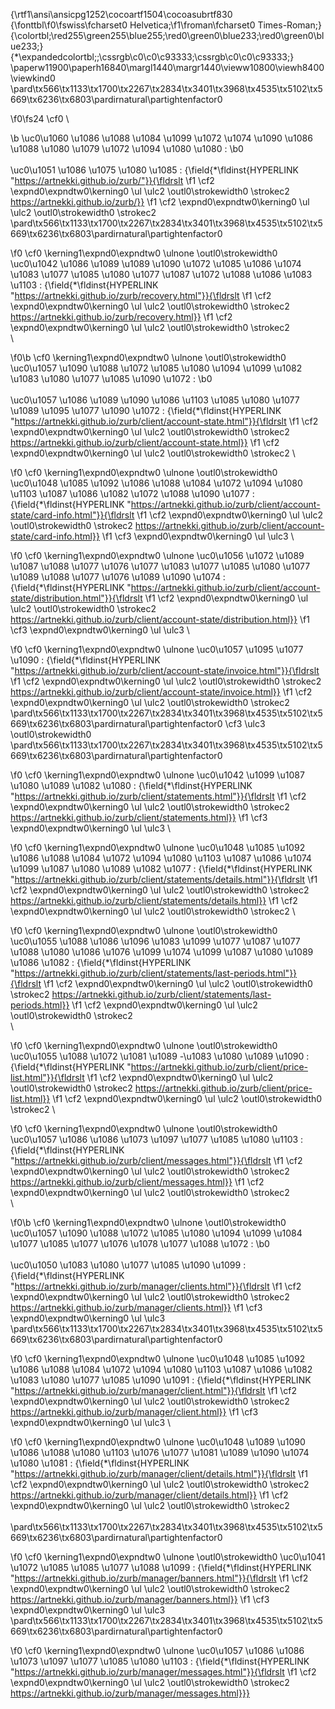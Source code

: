 {\rtf1\ansi\ansicpg1252\cocoartf1504\cocoasubrtf830
{\fonttbl\f0\fswiss\fcharset0 Helvetica;\f1\froman\fcharset0 Times-Roman;}
{\colortbl;\red255\green255\blue255;\red0\green0\blue233;\red0\green0\blue233;}
{\*\expandedcolortbl;;\cssrgb\c0\c0\c93333;\cssrgb\c0\c0\c93333;}
\paperw11900\paperh16840\margl1440\margr1440\vieww10800\viewh8400\viewkind0
\pard\tx566\tx1133\tx1700\tx2267\tx2834\tx3401\tx3968\tx4535\tx5102\tx5669\tx6236\tx6803\pardirnatural\partightenfactor0

\f0\fs24 \cf0 \

\b \uc0\u1060 \u1086 \u1088 \u1084 \u1099  \u1072 \u1074 \u1090 \u1086 \u1088 \u1080 \u1079 \u1072 \u1094 \u1080 \u1080 :
\b0 \
\
\uc0\u1051 \u1086 \u1075 \u1080 \u1085 : {\field{\*\fldinst{HYPERLINK "https://artnekki.github.io/zurb/"}}{\fldrslt 
\f1 \cf2 \expnd0\expndtw0\kerning0
\ul \ulc2 \outl0\strokewidth0 \strokec2 https://artnekki.github.io/zurb/}}
\f1 \cf2 \expnd0\expndtw0\kerning0
\ul \ulc2 \outl0\strokewidth0 \strokec2 \
\pard\tx566\tx1133\tx1700\tx2267\tx2834\tx3401\tx3968\tx4535\tx5102\tx5669\tx6236\tx6803\pardirnatural\partightenfactor0

\f0 \cf0 \kerning1\expnd0\expndtw0 \ulnone \outl0\strokewidth0 \uc0\u1042 \u1086 \u1089 \u1089 \u1090 \u1072 \u1085 \u1086 \u1074 \u1083 \u1077 \u1085 \u1080 \u1077  \u1087 \u1072 \u1088 \u1086 \u1083 \u1103 : {\field{\*\fldinst{HYPERLINK "https://artnekki.github.io/zurb/recovery.html"}}{\fldrslt 
\f1 \cf2 \expnd0\expndtw0\kerning0
\ul \ulc2 \outl0\strokewidth0 \strokec2 https://artnekki.github.io/zurb/recovery.html}}
\f1 \cf2 \expnd0\expndtw0\kerning0
\ul \ulc2 \outl0\strokewidth0 \strokec2 \
\

\f0\b \cf0 \kerning1\expnd0\expndtw0 \ulnone \outl0\strokewidth0 \uc0\u1057 \u1090 \u1088 \u1072 \u1085 \u1080 \u1094 \u1099  \u1082 \u1083 \u1080 \u1077 \u1085 \u1090 \u1072 :
\b0 \
\
\uc0\u1057 \u1086 \u1089 \u1090 \u1086 \u1103 \u1085 \u1080 \u1077  \u1089 \u1095 \u1077 \u1090 \u1072 : {\field{\*\fldinst{HYPERLINK "https://artnekki.github.io/zurb/client/account-state.html"}}{\fldrslt 
\f1 \cf2 \expnd0\expndtw0\kerning0
\ul \ulc2 \outl0\strokewidth0 \strokec2 https://artnekki.github.io/zurb/client/account-state.html}}
\f1 \cf2 \expnd0\expndtw0\kerning0
\ul \ulc2 \outl0\strokewidth0 \strokec2 \

\f0 \cf0 \kerning1\expnd0\expndtw0 \ulnone \outl0\strokewidth0 \uc0\u1048 \u1085 \u1092 \u1086 \u1088 \u1084 \u1072 \u1094 \u1080 \u1103  \u1087 \u1086  \u1082 \u1072 \u1088 \u1090 \u1077 : {\field{\*\fldinst{HYPERLINK "https://artnekki.github.io/zurb/client/account-state/card-info.html"}}{\fldrslt 
\f1 \cf2 \expnd0\expndtw0\kerning0
\ul \ulc2 \outl0\strokewidth0 \strokec2 https://artnekki.github.io/zurb/client/account-state/card-info.html}}
\f1 \cf3 \expnd0\expndtw0\kerning0
\ul \ulc3 \

\f0 \cf0 \kerning1\expnd0\expndtw0 \ulnone \uc0\u1056 \u1072 \u1089 \u1087 \u1088 \u1077 \u1076 \u1077 \u1083 \u1077 \u1085 \u1080 \u1077  \u1089 \u1088 \u1077 \u1076 \u1089 \u1090 \u1074 : {\field{\*\fldinst{HYPERLINK "https://artnekki.github.io/zurb/client/account-state/distribution.html"}}{\fldrslt 
\f1 \cf2 \expnd0\expndtw0\kerning0
\ul \ulc2 \outl0\strokewidth0 \strokec2 https://artnekki.github.io/zurb/client/account-state/distribution.html}}
\f1 \cf3 \expnd0\expndtw0\kerning0
\ul \ulc3 \

\f0 \cf0 \kerning1\expnd0\expndtw0 \ulnone \uc0\u1057 \u1095 \u1077 \u1090 : {\field{\*\fldinst{HYPERLINK "https://artnekki.github.io/zurb/client/account-state/invoice.html"}}{\fldrslt 
\f1 \cf2 \expnd0\expndtw0\kerning0
\ul \ulc2 \outl0\strokewidth0 \strokec2 https://artnekki.github.io/zurb/client/account-state/invoice.html}}
\f1 \cf2 \expnd0\expndtw0\kerning0
\ul \ulc2 \outl0\strokewidth0 \strokec2 \
\pard\tx566\tx1133\tx1700\tx2267\tx2834\tx3401\tx3968\tx4535\tx5102\tx5669\tx6236\tx6803\pardirnatural\partightenfactor0
\cf3 \ulc3 \outl0\strokewidth0 \
\pard\tx566\tx1133\tx1700\tx2267\tx2834\tx3401\tx3968\tx4535\tx5102\tx5669\tx6236\tx6803\pardirnatural\partightenfactor0

\f0 \cf0 \kerning1\expnd0\expndtw0 \ulnone \uc0\u1042 \u1099 \u1087 \u1080 \u1089 \u1082 \u1080 : {\field{\*\fldinst{HYPERLINK "https://artnekki.github.io/zurb/client/statements.html"}}{\fldrslt 
\f1 \cf2 \expnd0\expndtw0\kerning0
\ul \ulc2 \outl0\strokewidth0 \strokec2 https://artnekki.github.io/zurb/client/statements.html}}
\f1 \cf3 \expnd0\expndtw0\kerning0
\ul \ulc3 \

\f0 \cf0 \kerning1\expnd0\expndtw0 \ulnone \uc0\u1048 \u1085 \u1092 \u1086 \u1088 \u1084 \u1072 \u1094 \u1080 \u1103  \u1087 \u1086  \u1074 \u1099 \u1087 \u1080 \u1089 \u1082 \u1077 : {\field{\*\fldinst{HYPERLINK "https://artnekki.github.io/zurb/client/statements/details.html"}}{\fldrslt 
\f1 \cf2 \expnd0\expndtw0\kerning0
\ul \ulc2 \outl0\strokewidth0 \strokec2 https://artnekki.github.io/zurb/client/statements/details.html}}
\f1 \cf2 \expnd0\expndtw0\kerning0
\ul \ulc2 \outl0\strokewidth0 \strokec2 \

\f0 \cf0 \kerning1\expnd0\expndtw0 \ulnone \outl0\strokewidth0 \uc0\u1055 \u1088 \u1086 \u1096 \u1083 \u1099 \u1077  \u1087 \u1077 \u1088 \u1080 \u1086 \u1076 \u1099  \u1074 \u1099 \u1087 \u1080 \u1089 \u1086 \u1082 : {\field{\*\fldinst{HYPERLINK "https://artnekki.github.io/zurb/client/statements/last-periods.html"}}{\fldrslt 
\f1 \cf2 \expnd0\expndtw0\kerning0
\ul \ulc2 \outl0\strokewidth0 \strokec2 https://artnekki.github.io/zurb/client/statements/last-periods.html}}
\f1 \cf2 \expnd0\expndtw0\kerning0
\ul \ulc2 \outl0\strokewidth0 \strokec2 \
\

\f0 \cf0 \kerning1\expnd0\expndtw0 \ulnone \outl0\strokewidth0 \uc0\u1055 \u1088 \u1072 \u1081 \u1089 -\u1083 \u1080 \u1089 \u1090 : {\field{\*\fldinst{HYPERLINK "https://artnekki.github.io/zurb/client/price-list.html"}}{\fldrslt 
\f1 \cf2 \expnd0\expndtw0\kerning0
\ul \ulc2 \outl0\strokewidth0 \strokec2 https://artnekki.github.io/zurb/client/price-list.html}}
\f1 \cf2 \expnd0\expndtw0\kerning0
\ul \ulc2 \outl0\strokewidth0 \strokec2 \

\f0 \cf0 \kerning1\expnd0\expndtw0 \ulnone \outl0\strokewidth0 \uc0\u1057 \u1086 \u1086 \u1073 \u1097 \u1077 \u1085 \u1080 \u1103 : {\field{\*\fldinst{HYPERLINK "https://artnekki.github.io/zurb/client/messages.html"}}{\fldrslt 
\f1 \cf2 \expnd0\expndtw0\kerning0
\ul \ulc2 \outl0\strokewidth0 \strokec2 https://artnekki.github.io/zurb/client/messages.html}}
\f1 \cf2 \expnd0\expndtw0\kerning0
\ul \ulc2 \outl0\strokewidth0 \strokec2 \
\

\f0\b \cf0 \kerning1\expnd0\expndtw0 \ulnone \outl0\strokewidth0 \uc0\u1057 \u1090 \u1088 \u1072 \u1085 \u1080 \u1094 \u1099  \u1084 \u1077 \u1085 \u1077 \u1076 \u1078 \u1077 \u1088 \u1072 :
\b0 \
\
\uc0\u1050 \u1083 \u1080 \u1077 \u1085 \u1090 \u1099 : {\field{\*\fldinst{HYPERLINK "https://artnekki.github.io/zurb/manager/clients.html"}}{\fldrslt 
\f1 \cf2 \expnd0\expndtw0\kerning0
\ul \ulc2 \outl0\strokewidth0 \strokec2 https://artnekki.github.io/zurb/manager/clients.html}}
\f1 \cf3 \expnd0\expndtw0\kerning0
\ul \ulc3 \
\pard\tx566\tx1133\tx1700\tx2267\tx2834\tx3401\tx3968\tx4535\tx5102\tx5669\tx6236\tx6803\pardirnatural\partightenfactor0

\f0 \cf0 \kerning1\expnd0\expndtw0 \ulnone \uc0\u1048 \u1085 \u1092 \u1086 \u1088 \u1084 \u1072 \u1094 \u1080 \u1103  \u1087 \u1086  \u1082 \u1083 \u1080 \u1077 \u1085 \u1090 \u1091 : {\field{\*\fldinst{HYPERLINK "https://artnekki.github.io/zurb/manager/client.html"}}{\fldrslt 
\f1 \cf2 \expnd0\expndtw0\kerning0
\ul \ulc2 \outl0\strokewidth0 \strokec2 https://artnekki.github.io/zurb/manager/client.html}}
\f1 \cf3 \expnd0\expndtw0\kerning0
\ul \ulc3 \

\f0 \cf0 \kerning1\expnd0\expndtw0 \ulnone \uc0\u1048 \u1089 \u1090 \u1086 \u1088 \u1080 \u1103  \u1076 \u1077 \u1081 \u1089 \u1090 \u1074 \u1080 \u1081 : {\field{\*\fldinst{HYPERLINK "https://artnekki.github.io/zurb/manager/client/details.html"}}{\fldrslt 
\f1 \cf2 \expnd0\expndtw0\kerning0
\ul \ulc2 \outl0\strokewidth0 \strokec2 https://artnekki.github.io/zurb/manager/client/details.html}}
\f1 \cf2 \expnd0\expndtw0\kerning0
\ul \ulc2 \outl0\strokewidth0 \strokec2 \
\
\pard\tx566\tx1133\tx1700\tx2267\tx2834\tx3401\tx3968\tx4535\tx5102\tx5669\tx6236\tx6803\pardirnatural\partightenfactor0

\f0 \cf0 \kerning1\expnd0\expndtw0 \ulnone \outl0\strokewidth0 \uc0\u1041 \u1072 \u1085 \u1085 \u1077 \u1088 \u1099 : {\field{\*\fldinst{HYPERLINK "https://artnekki.github.io/zurb/manager/banners.html"}}{\fldrslt 
\f1 \cf2 \expnd0\expndtw0\kerning0
\ul \ulc2 \outl0\strokewidth0 \strokec2 https://artnekki.github.io/zurb/manager/banners.html}}
\f1 \cf3 \expnd0\expndtw0\kerning0
\ul \ulc3 \
\pard\tx566\tx1133\tx1700\tx2267\tx2834\tx3401\tx3968\tx4535\tx5102\tx5669\tx6236\tx6803\pardirnatural\partightenfactor0

\f0 \cf0 \kerning1\expnd0\expndtw0 \ulnone \uc0\u1057 \u1086 \u1086 \u1073 \u1097 \u1077 \u1085 \u1080 \u1103 : {\field{\*\fldinst{HYPERLINK "https://artnekki.github.io/zurb/manager/messages.html"}}{\fldrslt 
\f1 \cf2 \expnd0\expndtw0\kerning0
\ul \ulc2 \outl0\strokewidth0 \strokec2 https://artnekki.github.io/zurb/manager/messages.html}}}